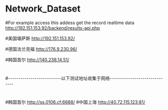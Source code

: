 # Network_Dataset

#For example access this addess get the record realtime data http://192.151.153.92/backend/results-api.php

#美国堪萨斯 http://192.151.153.92/

#德国法兰克福 http://176.9.230.96/

#韩国首尔 http://140.238.14.51/
#
#
#
#--------------------------以下测试地址收集于网络------------------------------
#
#
#
#韩国首尔 http://ss.0106.cf:6688/
#中国上海 http://40.72.115.123:81/
